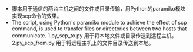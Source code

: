 - 脚本用于通信的两台主机之间的文件或目录传输，用Python的paramiko模块实现scp命令的效果。
- The script, using Python's paramiko module to achieve the effect of scp command, is used to transfer files or directories between two hosts that communicate.
1.py_scp_to.py
	用于将本地文件或目录传送到远程主机。
2.py_scp_from.py
 	用于将远程主机上的文件目录传送到本地。
